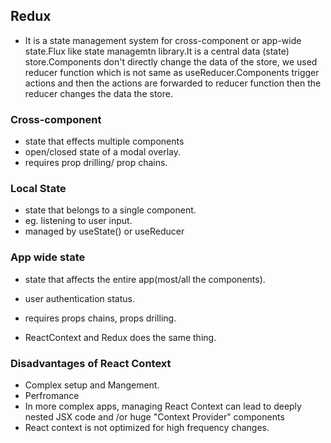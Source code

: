 ## Redux
- It is a state management system for cross-component or app-wide state.Flux like state managemtn library.It is a central data (state) store.Components don't directly change the data of the store, we used reducer function which is not same as useReducer.Components trigger actions and then the actions are forwarded to reducer function then the reducer changes the data the store.

### Cross-component 
- state that effects multiple components
- open/closed state of a modal overlay.
- requires prop drilling/ prop chains.

### Local State
- state that belongs to a single component.
- eg. listening to user input.
- managed by useState() or useReducer

### App wide state
- state that affects the entire app(most/all the components).
- user authentication status.
- requires props chains, props drilling.

- ReactContext and Redux does the same thing.

### Disadvantages of React Context
- Complex setup and Mangement.
- Perfromance
- In more complex apps, managing React Context can lead to deeply nested JSX code and /or huge "Context Provider" components
- React context is not optimized for high frequency changes.


